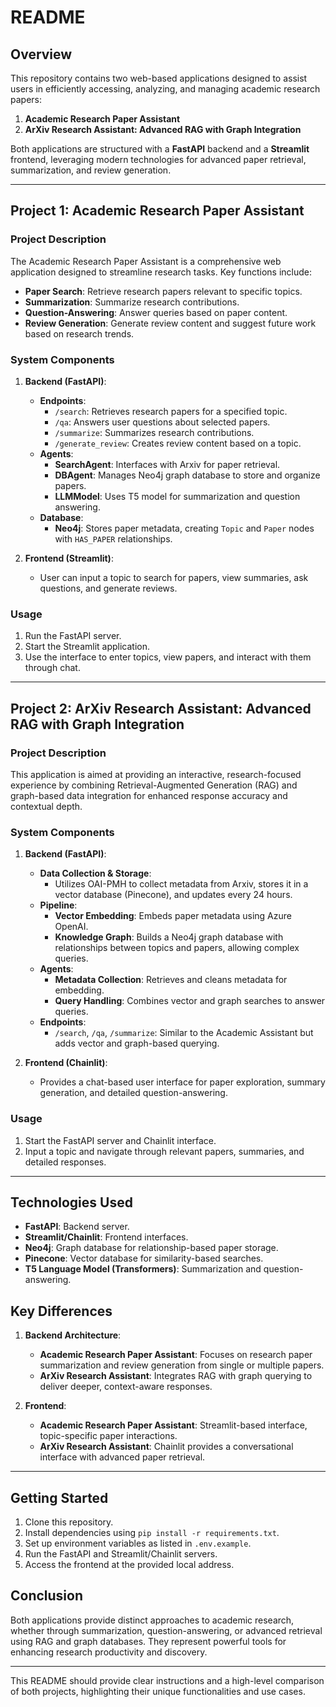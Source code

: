 # README

## Overview
This repository contains two web-based applications designed to assist users in efficiently accessing, analyzing, and managing academic research papers:
1. **Academic Research Paper Assistant**
2. **ArXiv Research Assistant: Advanced RAG with Graph Integration**

Both applications are structured with a **FastAPI** backend and a **Streamlit** frontend, leveraging modern technologies for advanced paper retrieval, summarization, and review generation.

---

## Project 1: Academic Research Paper Assistant

### Project Description
The Academic Research Paper Assistant is a comprehensive web application designed to streamline research tasks. Key functions include:
- **Paper Search**: Retrieve research papers relevant to specific topics.
- **Summarization**: Summarize research contributions.
- **Question-Answering**: Answer queries based on paper content.
- **Review Generation**: Generate review content and suggest future work based on research trends.

### System Components
1. **Backend (FastAPI)**:
    - **Endpoints**:
        - `/search`: Retrieves research papers for a specified topic.
        - `/qa`: Answers user questions about selected papers.
        - `/summarize`: Summarizes research contributions.
        - `/generate_review`: Creates review content based on a topic.
    - **Agents**:
        - **SearchAgent**: Interfaces with Arxiv for paper retrieval.
        - **DBAgent**: Manages Neo4j graph database to store and organize papers.
        - **LLMModel**: Uses T5 model for summarization and question answering.
    - **Database**:
        - **Neo4j**: Stores paper metadata, creating `Topic` and `Paper` nodes with `HAS_PAPER` relationships.

2. **Frontend (Streamlit)**:
    - User can input a topic to search for papers, view summaries, ask questions, and generate reviews.

### Usage
1. Run the FastAPI server.
2. Start the Streamlit application.
3. Use the interface to enter topics, view papers, and interact with them through chat.

---

## Project 2: ArXiv Research Assistant: Advanced RAG with Graph Integration

### Project Description
This application is aimed at providing an interactive, research-focused experience by combining Retrieval-Augmented Generation (RAG) and graph-based data integration for enhanced response accuracy and contextual depth.

### System Components
1. **Backend (FastAPI)**:
    - **Data Collection & Storage**:
        - Utilizes OAI-PMH to collect metadata from Arxiv, stores it in a vector database (Pinecone), and updates every 24 hours.
    - **Pipeline**:
        - **Vector Embedding**: Embeds paper metadata using Azure OpenAI.
        - **Knowledge Graph**: Builds a Neo4j graph database with relationships between topics and papers, allowing complex queries.
    - **Agents**:
        - **Metadata Collection**: Retrieves and cleans metadata for embedding.
        - **Query Handling**: Combines vector and graph searches to answer queries.
    - **Endpoints**:
        - `/search`, `/qa`, `/summarize`: Similar to the Academic Assistant but adds vector and graph-based querying.

2. **Frontend (Chainlit)**:
    - Provides a chat-based user interface for paper exploration, summary generation, and detailed question-answering.

### Usage
1. Start the FastAPI server and Chainlit interface.
2. Input a topic and navigate through relevant papers, summaries, and detailed responses.

---

## Technologies Used
- **FastAPI**: Backend server.
- **Streamlit/Chainlit**: Frontend interfaces.
- **Neo4j**: Graph database for relationship-based paper storage.
- **Pinecone**: Vector database for similarity-based searches.
- **T5 Language Model (Transformers)**: Summarization and question-answering.

## Key Differences
1. **Backend Architecture**:
   - **Academic Research Paper Assistant**: Focuses on research paper summarization and review generation from single or multiple papers.
   - **ArXiv Research Assistant**: Integrates RAG with graph querying to deliver deeper, context-aware responses.

2. **Frontend**:
   - **Academic Research Paper Assistant**: Streamlit-based interface, topic-specific paper interactions.
   - **ArXiv Research Assistant**: Chainlit provides a conversational interface with advanced paper retrieval.

---

## Getting Started
1. Clone this repository.
2. Install dependencies using `pip install -r requirements.txt`.
3. Set up environment variables as listed in `.env.example`.
4. Run the FastAPI and Streamlit/Chainlit servers.
5. Access the frontend at the provided local address.

## Conclusion
Both applications provide distinct approaches to academic research, whether through summarization, question-answering, or advanced retrieval using RAG and graph databases. They represent powerful tools for enhancing research productivity and discovery.

--- 

This README should provide clear instructions and a high-level comparison of both projects, highlighting their unique functionalities and use cases.

